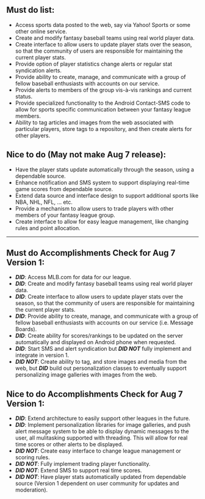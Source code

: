 ## Must do list: ##
  * Access sports data posted to the web, say via Yahoo! Sports or some other online service.
  * Create and modify fantasy baseball teams using real world player data.
  * Create interface to allow users to update player stats over the season, so that the community of users are responsible for maintaining the current player stats.
  * Provide option of player statistics change alerts or regular stat syndication alerts.
  * Provide ability to create, manage, and communicate with a group of fellow baseball enthusiasts with accounts on our service.
  * Provide alerts to members of the group vis-à-vis rankings and current status.
  * Provide specialized functionality to the Android Contact-SMS code to allow for sports specific communication between your fantasy league members.
  * Ability to tag articles and images from the web associated with particular players, store tags to a repository, and then create alerts for other players.

## Nice to do (May not make Aug 7 release): ##

  * Have the player stats update automatically through the season, using a dependable source.
  * Enhance notification and SMS system to support displaying real-time game scores from dependable source.
  * Extend data source and interface design to support additional sports like NBA, NHL, NFL, … etc.
  * Provide a mechanism to allow users to trade players with other members of your fantasy league group.
  * Create interface to allow for easy league management, like changing rules and point allocation.


---


## Must do Accomplishments Check for Aug 7 Version 1: ##
  * **_DID_**:  Access MLB.com for data for our league.
  * **_DID_**:  Create and modify fantasy baseball teams using real world player data.
  * **_DID_**:  Create interface to allow users to update player stats over the season, so that the community of users are responsible for maintaining the current player stats.
  * **_DID_**:  Provide ability to create, manage, and communicate with a group of fellow baseball enthusiasts with accounts on our service (i.e. Message Boards).
  * **_DID_**:  Create ability for scores/rankings to be updated on the server automatically and displayed on Android phone when requested.
  * **_DID_**:  Start SMS and alert syndication but **_DID NOT_** fully implement and integrate in version 1.
  * **_DID NOT_**:  Create ability to tag, and store images and media from the web, but **_DID_** build out personalization classes to eventually support personalizing image galleries with images from the web.

## Nice to do Accomplishments Check for Aug 7 Version 1: ##
  * **_DID_**:  Extend architecture to easily support other leagues in the future.
  * **_DID_**:  Implement personalization libraries for image galleries, and push alert message system to be able to display dynamic messages to the user, all mulitasking supported with threading.  This will allow for real time scores or other alerts to be displayed.
  * **_DID NOT_**:  Create easy interface to change league management or scoring rules.
  * **_DID NOT_**:  Fully implement trading player functionality.
  * **_DID NOT_**:  Extend SMS to support real time scores.
  * **_DID NOT_**:  Have player stats automatically updated from dependable source (Version 1 dependent on user community for updates and moderation).